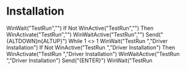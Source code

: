 # Installation
WinWait("TestRun","") If Not WinActive("TestRun","") Then WinActivate("TestRun","") WinWaitActive("TestRun","") Send("{ALTDOWN}n{ALTUP}") While 1 &lt;> 1 WinWait("TestRun ","Driver Installation") If Not WinActive("TestRun ","Driver Installation") Then WinActivate("TestRun ","Driver Installation") WinWaitActive("TestRun ","Driver Installation") Send("{ENTER}") WinWait("TestRun

